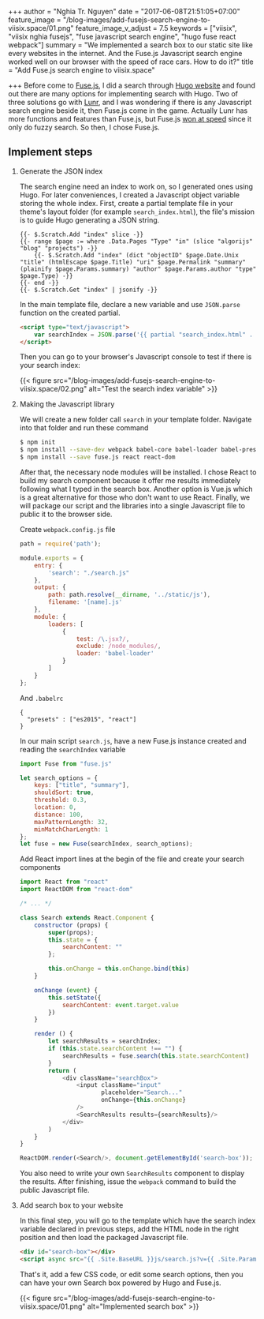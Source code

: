 +++
author = "Nghia Tr. Nguyen"
date = "2017-06-08T21:51:05+07:00"
feature_image = "/blog-images/add-fusejs-search-engine-to-viisix.space/01.png"
feature_image_v_adjust = 7.5
keywords = ["viisix", "viisix nghia fusejs", "fuse javascript search engine", "hugo fuse react webpack"]
summary = "We implemented a search box to our static site like every websites in the internet. And the Fuse.js Javascript search engine worked well on our browser with the speed of race cars. How to do it?"
title = "Add Fuse.js search engine to viisix.space"

+++
Before come to [Fuse.js](http://fusejs.io/), I did a search through [Hugo website](https://gohugo.io/tools#search)
and found out there are many options for implementing search with Hugo. Two of three solutions go with 
[Lunr](https://lunrjs.com), and I was wondering if there is any Javascript search engine beside it, 
then Fuse.js come in the game. Actually Lunr has more functions and features than Fuse.js, but Fuse.js [won at speed](http://fiatjaf.alhur.es/js-search-engines-comparison/) 
since it only do fuzzy search. So then, I chose Fuse.js.

## Implement steps

1. Generate the JSON index
    
    The search engine need an index to work on, so I generated ones using Hugo. For later conveniences, I created a
    Javascript object variable storing the whole index. First, create a partial template file in your theme's layout
    folder (for example `search_index.html`), the file's mission is to guide Hugo generating a JSON string.
     
    ```text
    {{- $.Scratch.Add "index" slice -}}
    {{- range $page := where .Data.Pages "Type" "in" (slice "algorijs" "blog" "projects") -}}
        {{- $.Scratch.Add "index" (dict "objectID" $page.Date.Unix "title" (htmlEscape $page.Title) "uri" $page.Permalink "summary" (plainify $page.Params.summary) "author" $page.Params.author "type" $page.Type) -}}
    {{- end -}}
    {{- $.Scratch.Get "index" | jsonify -}}
    ```
    
    In the main template file, declare a new variable and use `JSON.parse` function on the created partial.
    
    ```html
    <script type="text/javascript">
        var searchIndex = JSON.parse('{{ partial "search_index.html" . }}');
    </script>
    ```
    
    Then you can go to your browser's Javascript console to test if there is your search index:
    
    {{< figure src="/blog-images/add-fusejs-search-engine-to-viisix.space/02.png" alt="Test the search index variable" >}}

2. Making the Javascript library

    We will create a new folder call `search` in your template folder. Navigate into that folder and run these command
    
    ```bash
    $ npm init
    $ npm install --save-dev webpack babel-core babel-loader babel-preset-es2015 babel-preset-react
    $ npm install --save fuse.js react react-dom
    ```
    
    After that, the necessary node modules will be installed. I chose React to build my search component because it 
    offer me results immediately following what I typed in the search box. Another option is Vue.js which is 
    a great alternative for those who don't want to use React. Finally, we will package our script and the libraries 
    into a single Javascript file to public it to the browser side.
    
    Create `webpack.config.js` file
    
    ```javascript
    path = require('path');
    
    module.exports = {
        entry: {
            'search': "./search.js"
        },
        output: {
            path: path.resolve(__dirname, '../static/js'),
            filename: '[name].js'
        },
        module: {
            loaders: [
                {
                    test: /\.jsx?/,
                    exclude: /node_modules/,
                    loader: 'babel-loader'
                }
            ]
        }
    };
    ```
    
    And `.babelrc`
    
    ```text
    {
      "presets" : ["es2015", "react"]
    }
    ```
    
    In our main script `search.js`, have a new Fuse.js instance created and reading the `searchIndex` variable
    
    ```javascript
    import Fuse from "fuse.js"
    
    let search_options = {
        keys: ["title", "summary"],
        shouldSort: true,
        threshold: 0.3,
        location: 0,
        distance: 100,
        maxPatternLength: 32,
        minMatchCharLength: 1
    };
    let fuse = new Fuse(searchIndex, search_options);
    ```
    
    Add React import lines at the begin of the file and create your search components
    
    ```javascript
    import React from "react"
    import ReactDOM from "react-dom"
    
    /* ... */
 
    class Search extends React.Component {
        constructor (props) {
            super(props);
            this.state = {
                searchContent: ""
            };
    
            this.onChange = this.onChange.bind(this)
        }
    
        onChange (event) {
            this.setState({
                searchContent: event.target.value
            })
        }
    
        render () {
            let searchResults = searchIndex;
            if (this.state.searchContent !== "") {
                searchResults = fuse.search(this.state.searchContent)
            }
            return (
                <div className="searchBox">
                    <input className="input"
                           placeholder="Search..."
                           onChange={this.onChange}
                    />
                    <SearchResults results={searchResults}/>
                </div>
            )
        }
    }
 
    ReactDOM.render(<Search/>, document.getElementById('search-box'));
    ```
    
    You also need to write your own `SearchResults` component to display the results. After finishing, 
    issue the `webpack` command to build the public Javascript file.
    
3. Add search box to your website

    In this final step, you will go to the template which have the search index variable declared in previous steps,
    add the HTML node in the right position and then load the packaged Javascript file.
    
    ```html
    <div id="search-box"></div>
    <script async src="{{ .Site.BaseURL }}js/search.js?v={{ .Site.Params.Version }}"></script>
    ```
    
    That's it, add a few CSS code, or edit some search options, then you can have your own Search 
    box powered by Hugo and Fuse.js.
    
    {{< figure src="/blog-images/add-fusejs-search-engine-to-viisix.space/01.png" alt="Implemented search box" >}}
